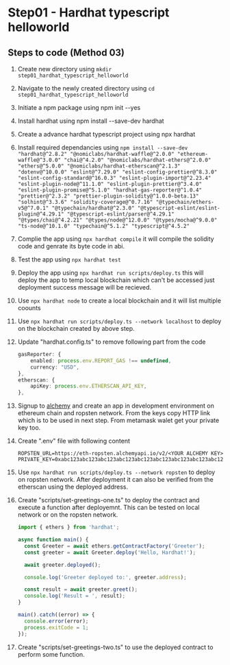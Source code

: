 # Step01 - Hardhat typescript helloworld

## Steps to code (Method 03)

1. Create new directory using `mkdir step01_hardhat_typescript_helloworld`
2. Navigate to the newly created directory using `cd step01_hardhat_typescript_helloworld`
3. Initiate a npm package using npm init --yes
4. Install hardhat using npm install --save-dev hardhat
5. Create a advance hardhat typescript project using npx hardhat
6. Install required dependancies using `npm install --save-dev "hardhat@^2.8.2" "@nomiclabs/hardhat-waffle@^2.0.0" "ethereum-waffle@^3.0.0" "chai@^4.2.0" "@nomiclabs/hardhat-ethers@^2.0.0" "ethers@^5.0.0" "@nomiclabs/hardhat-etherscan@^2.1.3" "dotenv@^10.0.0" "eslint@^7.29.0" "eslint-config-prettier@^8.3.0" "eslint-config-standard@^16.0.3" "eslint-plugin-import@^2.23.4" "eslint-plugin-node@^11.1.0" "eslint-plugin-prettier@^3.4.0" "eslint-plugin-promise@^5.1.0" "hardhat-gas-reporter@^1.0.4" "prettier@^2.3.2" "prettier-plugin-solidity@^1.0.0-beta.13" "solhint@^3.3.6" "solidity-coverage@^0.7.16" "@typechain/ethers-v5@^7.0.1" "@typechain/hardhat@^2.3.0" "@typescript-eslint/eslint-plugin@^4.29.1" "@typescript-eslint/parser@^4.29.1" "@types/chai@^4.2.21" "@types/node@^12.0.0" "@types/mocha@^9.0.0" "ts-node@^10.1.0" "typechain@^5.1.2" "typescript@^4.5.2"`
7. Complie the app using `npx hardhat compile` it will compile the solidity code and genrate its byte code in abi.
8. Test the app using `npx hardhat test`
9. Deploy the app using `npx hardhat run scripts/deploy.ts` this will deploy the app to temp local blockchain which can't be accessed just deployment success message will be recieved.
10. Use `npx hardhat node` to create a local blockchain and it will list multiple coounts
11. Use `npx hardhat run scripts/deploy.ts --network localhost` to deploy on the blockchain created by above step.
12. Update "hardhat.config.ts" to remove following part from the code

    ```ts
    gasReporter: {
        enabled: process.env.REPORT_GAS !== undefined,
        currency: "USD",
    },
    etherscan: {
        apiKey: process.env.ETHERSCAN_API_KEY,
    },
    ```

13. Signup to [alchemy](https://dashboard.alchemyapi.io/) and create an app in development environment on ethereum chain and ropsten network. From the keys copy HTTP link which is to be used in next step. From metamask walet get your private key too.

14. Create ".env" file with following content

    ```
    ROPSTEN_URL=https://eth-ropsten.alchemyapi.io/v2/<YOUR ALCHEMY KEY>
    PRIVATE_KEY=0xabc123abc123abc123abc123abc123abc123abc123abc123abc123abc123abc1
    ```

15. Use `npx hardhat run scripts/deploy.ts --network ropsten` to deploy on ropsten network. After deployment it can also be verified from the etherscan using the deployed address.

16. Create "scripts/set-greetings-one.ts" to deploy the contract and execute a function after deployemnt. This can be tested on local network or on the ropsten network.

    ```js
    import { ethers } from 'hardhat';

    async function main() {
      const Greeter = await ethers.getContractFactory('Greeter');
      const greeter = await Greeter.deploy('Hello, Hardhat!');

      await greeter.deployed();

      console.log('Greeter deployed to:', greeter.address);

      const result = await greeter.greet();
      console.log('Result = ', result);
    }

    main().catch((error) => {
      console.error(error);
      process.exitCode = 1;
    });
    ```

17. Create "scripts/set-greetings-two.ts" to use the deployed contract to perform some function.

